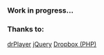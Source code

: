 ### Work in progress...

### Thanks to:

[drPlayer](http://devreactor.com/projects/drplayer)
[jQuery](https://github.com/jquery/jquery)
[Dropbox (PHP)](https://github.com/BenTheDesigner/Dropbox)

